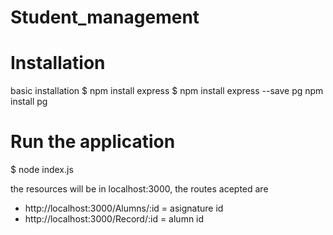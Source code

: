 # Student_management
# Installation
basic installation 
$ npm install 
express
$ npm install express --save
pg
npm install pg

# Run the application 

$ node index.js 

the resources will be in localhost:3000, the routes acepted are 

- http://localhost:3000/Alumns/:id = asignature id
- http://localhost:3000/Record/:id = alumn id


